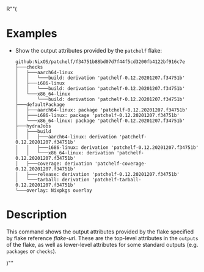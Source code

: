 R""(

# Examples

* Show the output attributes provided by the `patchelf` flake:

  ```console
  github:NixOS/patchelf/f34751b88bd07d7f44f5cd3200fb4122bf916c7e
  ├───checks
  │   ├───aarch64-linux
  │   │   └───build: derivation 'patchelf-0.12.20201207.f34751b'
  │   ├───i686-linux
  │   │   └───build: derivation 'patchelf-0.12.20201207.f34751b'
  │   └───x86_64-linux
  │       └───build: derivation 'patchelf-0.12.20201207.f34751b'
  ├───defaultPackage
  │   ├───aarch64-linux: package 'patchelf-0.12.20201207.f34751b'
  │   ├───i686-linux: package 'patchelf-0.12.20201207.f34751b'
  │   └───x86_64-linux: package 'patchelf-0.12.20201207.f34751b'
  ├───hydraJobs
  │   ├───build
  │   │   ├───aarch64-linux: derivation 'patchelf-0.12.20201207.f34751b'
  │   │   ├───i686-linux: derivation 'patchelf-0.12.20201207.f34751b'
  │   │   └───x86_64-linux: derivation 'patchelf-0.12.20201207.f34751b'
  │   ├───coverage: derivation 'patchelf-coverage-0.12.20201207.f34751b'
  │   ├───release: derivation 'patchelf-0.12.20201207.f34751b'
  │   └───tarball: derivation 'patchelf-tarball-0.12.20201207.f34751b'
  └───overlay: Nixpkgs overlay
  ```

# Description

This command shows the output attributes provided by the flake
specified by flake reference *flake-url*. These are the top-level
attributes in the `outputs` of the flake, as well as lower-level
attributes for some standard outputs (e.g. `packages` or `checks`).

)""
